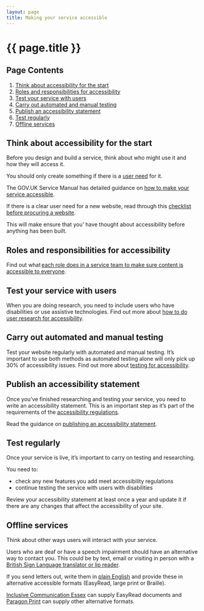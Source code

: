 ```yaml
---
layout: page
title: Making your service accessible
---
```


# {{ page.title }}

<nav class="contents" aria-labelledby="contents-title">
  <div class="heading"><h2 id="contents-title">Page Contents</h2></div>
  <ol class="list list-number" id="pages-in-this-service">
    <li><a href="#think-about-accessibility-for-the-start">Think about accessibility for the start</a></li>
    <li><a href="#roles-and-responsibilities-for-accessibility">Roles and responsibilities for accessibility</a></li>
    <li><a href="#test-your-service-with-users">Test your service with users
</a></li>
    <li><a href="#carry-out-automated-and-manual-testing">Carry out automated and manual testing
</a></li>
    <li><a href="#publish-an-accessibility-statement">Publish an accessibility statement
</a></li>
    <li><a href="#test-regularly">Test regularly
</a></li>
    <li><a href="#offline-services">Offline services
</a></li>
  </ol>
</nav>

## Think about accessibility for the start

Before you design and build a service, think about who might use it and how they will access it. 

You should only create something if there is a [user need]() for it. 

The GOV.UK Service Manual has detailed guidance on [how to make your service accessible](https://www.gov.uk/service-manual/helping-people-to-use-your-service/making-your-service-accessible-an-introduction#what-to-do-about-accessibility-in-discovery). 

If there is a clear user need for a new website, read through this [checklist before procuring a website]().  

This will make ensure that you’ have thought about accessibility before anything has been built. 


## Roles and responsibilities for accessibility 
 
Find out what [each role does in a service team to make sure content is accessible to everyone](). 
 

## Test your service with users  

When you are doing research, you need to include users who have disabilities or use assistive technologies. Find out more about [how to do user research for accessibility](). 


## Carry out automated and manual testing  

Test your website regularly with automated and manual testing. It’s important to use both methods as automated testing alone will only pick up 30% of accessibility issues. Find out more about [testing for accessibility](/essex-service-transformation-playbook/Accessibility-guidelines/Making-your-service-accessible/Testing-for-accessibility). 
 

## Publish an accessibility statement 

Once you’ve finished researching and testing your service, you need to write an accessibility statement. This is an important step as it’s part of the requirements of the [accessibility regulations](https://www.gov.uk/guidance/accessibility-requirements-for-public-sector-websites-and-apps). 
 
Read the guidance on [publishing an accessibility statement](/essex-service-transformation-playbook/Accessibility-guidelines/Making-your-service-accessible/Publishing-an-accessibility-statement). 


## Test regularly  

Once your service is live, it’s important to carry on testing and researching. 

You need to: 

- check any new features you add meet accessibility regulations 
- continue testing the service with users with disabilities 

Review your accessibility statement at least once a year and update it if there are any changes that affect the accessibility of your site. 
 

## Offline services  

Think about other ways users will interact with your service.  
 
Users who are deaf or have a speech impairment should have an alternative way to contact you. This could be by text, email or visiting in person with a [British Sign Language translator or lip reader](https://intranet.essex.gov.uk/Pages/Translation_and_interpreting.aspx). 
 
If you send letters out, write them in [plain English]() and provide these in alternative accessible formats (EasyRead, large print or Braille). 
 
[Inclusive Communication Essex](https://intranet.essex.gov.uk/Pages/Inclusive_Communication_Essex.aspx) can supply EasyRead documents and [Paragon Print](https://intranet.essex.gov.uk/Pages/Alternative_formats.aspx) can supply other alternative formats. 
